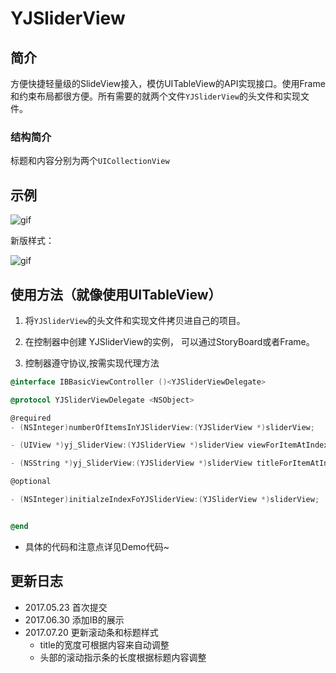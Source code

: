 # YJSliderView

## 简介
方便快捷轻量级的SlideView接入，模仿UITableView的API实现接口。使用Frame和约束布局都很方便。所有需要的就两个文件`YJSliderView`的头文件和实现文件。

### 结构简介
 标题和内容分别为两个`UICollectionView`

## 示例

![gif](http://o8ajh91ch.bkt.clouddn.com/Slider.gif)

新版样式：

![gif]()

## 使用方法（就像使用UITableView）

1. 将`YJSliderView`的头文件和实现文件拷贝进自己的项目。
2. 在控制器中创建 YJSliderView的实例， 可以通过StoryBoard或者Frame。



3. 控制器遵守协议,按需实现代理方法 

``` objectivec
@interface IBBasicViewController ()<YJSliderViewDelegate> 
```

``` objectivec
@protocol YJSliderViewDelegate <NSObject>

@required
- (NSInteger)numberOfItemsInYJSliderView:(YJSliderView *)sliderView;

- (UIView *)yj_SliderView:(YJSliderView *)sliderView viewForItemAtIndex:(NSInteger)index;

- (NSString *)yj_SliderView:(YJSliderView *)sliderView titleForItemAtIndex:(NSInteger)index;

@optional

- (NSInteger)initialzeIndexFoYJSliderView:(YJSliderView *)sliderView;


@end
```
* 	具体的代码和注意点详见Demo代码~


## 更新日志
* 2017.05.23 首次提交
* 2017.06.30 添加IB的展示
* 2017.07.20 更新滚动条和标题样式
	* title的宽度可根据内容来自动调整
	* 头部的滚动指示条的长度根据标题内容调整 